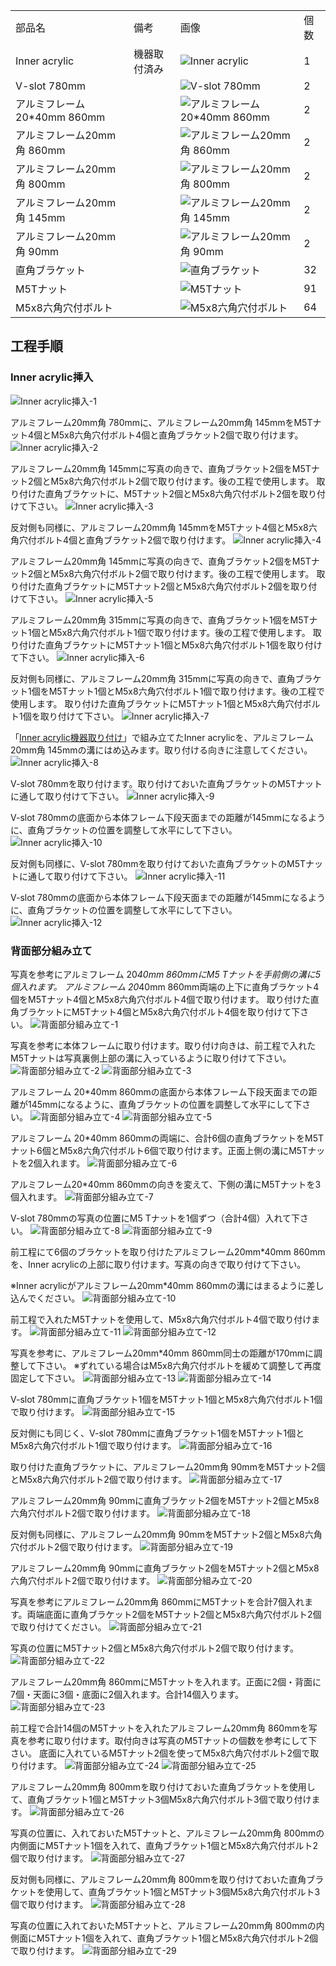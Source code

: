 <table class="packing-list">
    <tbody>
        <tr>
            <td>部品名</td>
            <td>備考</td>
            <td class="packing-img">画像</td>
            <td>個数</td>
        </tr>
        <tr>
            <td>Inner acrylic</td>
            <td>機器取付済み</td>
            <td><img src="./images/04/011.jpg" alt="Inner acrylic"></td>
            <td>1</td>
        </tr>
        <tr>
            <td>V-slot 780mm</td>
            <td></td>
            <td><img src="./images/packing/002.jpg" alt="V-slot 780mm"></td>
            <td>2</td>
        </tr>
        <tr>
            <td>アルミフレーム20*40mm 860mm</td>
            <td></td>
            <td><img src="./images/packing/003.jpg" alt="アルミフレーム20*40mm 860mm"></td>
            <td>2</td>
        </tr>
        <tr>
            <td>アルミフレーム20mm角 860mm</td>
            <td></td>
            <td><img src="./images/packing/004.jpg" alt="アルミフレーム20mm角 860mm"></td>
            <td>2</td>
        </tr>
        <tr>
            <td>アルミフレーム20mm角 800mm</td>
            <td></td>
            <td><img src="./images/packing/006.jpg" alt="アルミフレーム20mm角 800mm"></td>
            <td>2</td>
        </tr>
        <tr>
            <td>アルミフレーム20mm角 145mm</td>
            <td></td>
            <td><img src="./images/packing/012.jpg" alt="アルミフレーム20mm角 145mm"></td>
            <td>2</td>
        </tr>
        <tr>
            <td>アルミフレーム20mm角 90mm</td>
            <td></td>
            <td><img src="./images/packing/013.jpg" alt="アルミフレーム20mm角 90mm"></td>
            <td>2</td>
        </tr>
        <tr>
            <td>直角ブラケット</td>
            <td></td>
            <td><img src="./images/packing/029.jpg" alt="直角ブラケット"></td>
            <td>32</td>
        </tr>
        <tr>
            <td>M5Tナット</td>
            <td></td>
            <td><img src="./images/packing/030.jpg" alt="M5Tナット"></td>
            <td>91</td>
        </tr>
        <tr>
            <td>M5x8六角穴付ボルト</td>
            <td></td>
            <td><img src="./images/packing/031.jpg" alt="M5x8六角穴付ボルト"></td>
            <td>64</td>
        </tr>
    </tbody>
</table>

## 工程手順

### Inner acrylic挿入
<img src="./images/07/001.jpg" alt="Inner acrylic挿入-1">

アルミフレーム20mm角 780mmに、アルミフレーム20mm角 145mmをM5Tナット4個とM5x8六角穴付ボルト4個と直角ブラケット2個で取り付けます。
<img src="./images/07/002.jpg" alt="Inner acrylic挿入-2">

アルミフレーム20mm角 145mmに写真の向きで、直角ブラケット2個をM5Tナット2個とM5x8六角穴付ボルト2個で取り付けます。後の工程で使用します。
取り付けた直角ブラケットに、M5Tナット2個とM5x8六角穴付ボルト2個を取り付けて下さい。
<img src="./images/07/003.jpg" alt="Inner acrylic挿入-3">

反対側も同様に、アルミフレーム20mm角 145mmをM5Tナット4個とM5x8六角穴付ボルト4個と直角ブラケット2個で取り付けます。
<img src="./images/07/004.jpg" alt="Inner acrylic挿入-4">

アルミフレーム20mm角 145mmに写真の向きで、直角ブラケット2個をM5Tナット2個とM5x8六角穴付ボルト2個で取り付けます。後の工程で使用します。
取り付けた直角ブラケットにM5Tナット2個とM5x8六角穴付ボルト2個を取り付けて下さい。
<img src="./images/07/005.jpg" alt="Inner acrylic挿入-5">

アルミフレーム20mm角 315mmに写真の向きで、直角ブラケット1個をM5Tナット1個とM5x8六角穴付ボルト1個で取り付けます。後の工程で使用します。
取り付けた直角ブラケットにM5Tナット1個とM5x8六角穴付ボルト1個を取り付けて下さい。
<img src="./images/07/006.jpg" alt="Inner acrylic挿入-6">

反対側も同様に、アルミフレーム20mm角 315mmに写真の向きで、直角ブラケット1個をM5Tナット1個とM5x8六角穴付ボルト1個で取り付けます。後の工程で使用します。
取り付けた直角ブラケットにM5Tナット1個とM5x8六角穴付ボルト1個を取り付けて下さい。
<img src="./images/07/007.jpg" alt="Inner acrylic挿入-7">

「[Inner acrylic機器取り付け](/manual/fabool-laser-co2-ver4-inner-acrylic-assembly/)」で組み立てたInner acrylicを、アルミフレーム20mm角 145mmの溝にはめ込みます。取り付ける向きに注意してください。
<img src="./images/07/008.jpg" alt="Inner acrylic挿入-8">

V-slot 780mmを取り付けます。取り付けておいた直角ブラケットのM5Tナットに通して取り付けて下さい。
<img src="./images/07/009.jpg" alt="Inner acrylic挿入-9">

V-slot 780mmの底面から本体フレーム下段天面までの距離が145mmになるように、直角ブラケットの位置を調整して水平にして下さい。
<img src="./images/07/010.jpg" alt="Inner acrylic挿入-10">

反対側も同様に、V-slot 780mmを取り付けておいた直角ブラケットのM5Tナットに通して取り付けて下さい。
<img src="./images/07/011.jpg" alt="Inner acrylic挿入-11">

V-slot 780mmの底面から本体フレーム下段天面までの距離が145mmになるように、直角ブラケットの位置を調整して水平にして下さい。
<img src="./images/07/012.jpg" alt="Inner acrylic挿入-12">

### 背面部分組み立て
写真を参考にアルミフレーム 20*40mm 860mmにM5 Tナットを手前側の溝に5個入れます。
アルミフレーム 20*40mm 860mm両端の上下に直角ブラケット4個をM5Tナット4個とM5x8六角穴付ボルト4個で取り付けます。
取り付けた直角ブラケットにM5Tナット4個とM5x8六角穴付ボルト4個を取り付けて下さい。
<img src="./images/07/013.jpg" alt="背面部分組み立て-1">

写真を参考に本体フレームに取り付けます。取り付け向きは、前工程で入れたM5Tナットは写真裏側上部の溝に入っているように取り付けて下さい。
<img src="./images/07/014.jpg" alt="背面部分組み立て-2">
<img src="./images/07/015.jpg" alt="背面部分組み立て-3">

アルミフレーム 20*40mm 860mmの底面から本体フレーム下段天面までの距離が145mmになるように、直角ブラケットの位置を調整して水平にして下さい。
<img src="./images/07/016.jpg" alt="背面部分組み立て-4">
<img src="./images/07/017.jpg" alt="背面部分組み立て-5">

アルミフレーム 20*40mm 860mmの両端に、合計6個の直角ブラケットをM5Tナット6個とM5x8六角穴付ボルト6個で取り付けます。正面上側の溝にM5Tナットを2個入れます。
<img src="./images/07/018.jpg" alt="背面部分組み立て-6">

アルミフレーム20*40mm 860mmの向きを変えて、下側の溝にM5Tナットを3個入れます。
<img src="./images/07/019.jpg" alt="背面部分組み立て-7">

V-slot 780mmの写真の位置にM5 Tナットを1個ずつ（合計4個）入れて下さい。
<img src="./images/07/020.jpg" alt="背面部分組み立て-8">
<img src="./images/07/021.jpg" alt="背面部分組み立て-9">

前工程にて6個のブラケットを取り付けたアルミフレーム20mm*40mm 860mmを、Inner acrylicの上部に取り付けます。写真の向きで取り付けて下さい。

※Inner acrylicがアルミフレーム20mm*40mm 860mmの溝にはまるように差し込んでください。
<img src="./images/07/022.jpg" alt="背面部分組み立て-10">

前工程で入れたM5Tナットを使用して、M5x8六角穴付ボルト4個で取り付けます。
<img src="./images/07/023.jpg" alt="背面部分組み立て-11">
<img src="./images/07/024.jpg" alt="背面部分組み立て-12">

写真を参考に、アルミフレーム20mm*40mm 860mm同士の距離が170mmに調整して下さい。
※ずれている場合はM5x8六角穴付ボルトを緩めて調整して再度固定して下さい。
<img src="./images/07/025.jpg" alt="背面部分組み立て-13">
<img src="./images/07/026.jpg" alt="背面部分組み立て-14">

V-slot 780mmに直角ブラケット1個をM5Tナット1個とM5x8六角穴付ボルト1個で取り付けます。
<img src="./images/07/027.jpg" alt="背面部分組み立て-15">

反対側にも同じく、V-slot 780mmに直角ブラケット1個をM5Tナット1個とM5x8六角穴付ボルト1個で取り付けます。
<img src="./images/07/028.jpg" alt="背面部分組み立て-16">

取り付けた直角ブラケットに、アルミフレーム20mm角 90mmをM5Tナット2個とM5x8六角穴付ボルト2個で取り付けます。
<img src="./images/07/029.jpg" alt="背面部分組み立て-17">

アルミフレーム20mm角 90mmに直角ブラケット2個をM5Tナット2個とM5x8六角穴付ボルト2個で取り付けます。
<img src="./images/07/030.jpg" alt="背面部分組み立て-18">

反対側も同様に、アルミフレーム20mm角 90mmをM5Tナット2個とM5x8六角穴付ボルト2個で取り付けます。
<img src="./images/07/031.jpg" alt="背面部分組み立て-19">

アルミフレーム20mm角 90mmに直角ブラケット2個をM5Tナット2個とM5x8六角穴付ボルト2個で取り付けます。
<img src="./images/07/032.jpg" alt="背面部分組み立て-20">

写真を参考にアルミフレーム20mm角 860mmにM5Tナットを合計7個入れます。両端底面に直角ブラケット2個をM5Tナット2個とM5x8六角穴付ボルト2個で取り付けてください。
<img src="./images/07/033.jpg" alt="背面部分組み立て-21">

写真の位置にM5Tナット2個とM5x8六角穴付ボルト2個で取り付けます。
<img src="./images/07/034.jpg" alt="背面部分組み立て-22">

アルミフレーム20mm角 860mmにM5Tナットを入れます。正面に2個・背面に7個・天面に3個・底面に2個入れます。合計14個入ります。
<img src="./images/07/035.jpg" alt="背面部分組み立て-23">

前工程で合計14個のM5Tナットを入れたアルミフレーム20mm角 860mmを写真を参考に取り付けます。取付向きは写真のM5Tナットの個数を参考にして下さい。
底面に入れているM5Tナット2個を使ってM5x8六角穴付ボルト2個で取り付けます。
<img src="./images/07/036.jpg" alt="背面部分組み立て-24">
<img src="./images/07/037.jpg" alt="背面部分組み立て-25">

アルミフレーム20mm角 800mmを取り付けておいた直角ブラケットを使用して、直角ブラケット1個とM5Tナット3個M5x8六角穴付ボルト3個で取り付けます。
<img src="./images/07/038.jpg" alt="背面部分組み立て-26">

写真の位置に、入れておいたM5Tナットと、アルミフレーム20mm角 800mmの内側面にM5Tナット1個を入れて、直角ブラケット1個とM5x8六角穴付ボルト2個で取り付けます。
<img src="./images/07/039.jpg" alt="背面部分組み立て-27">

反対側も同様に、アルミフレーム20mm角 800mmを取り付けておいた直角ブラケットを使用して、直角ブラケット1個とM5Tナット3個M5x8六角穴付ボルト3個で取り付けます。
<img src="./images/07/040.jpg" alt="背面部分組み立て-28">

写真の位置に入れておいたM5Tナットと、アルミフレーム20mm角 800mmの内側面にM5Tナット1個を入れて、直角ブラケット1個とM5x8六角穴付ボルト2個で取り付けます。
<img src="./images/07/041.jpg" alt="背面部分組み立て-29">
